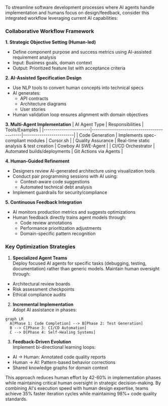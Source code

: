 To streamline software development processes where AI agents handle implementation and humans focus on design/feedback, consider this integrated workflow leveraging current AI capabilities:

### Collaborative Workflow Framework
**1. Strategic Objective Setting (Human-led)**
- Define component purpose and success metrics using AI-assisted requirement analysis
- Input: Business goals, domain context
- Output: Prioritized feature list with acceptance criteria

**2. AI-Assisted Specification Design**
- Use NLP tools to convert human concepts into technical specs
- AI generates: 
  - API contracts 
  - Architecture diagrams 
  - User stories
- Human validation loop ensures alignment with domain objectives

**3. Multi-Agent Implementation**
| AI Agent Type        | Responsibilities                          | Tools/Examples          |
|-----------------------|-------------------------------------------|-------------------------|
| Code Generation       | Implements spec-compliant modules         | Cursor.sh    |
| Quality Assurance     | Real-time static analysis & test creation | Cowboy AI SWE-Agent        |
| CI/CD Orchestrator    | Automated builds/deployments              | Git Actions via Agents |

**4. Human-Guided Refinement**
- Designers review AI-generated architecture using visualization tools
- Conduct pair programming sessions with AI using:
  - Context-aware code suggestions
  - Automated technical debt analysis
- Implement guardrails for security/compliance

**5. Continuous Feedback Integration**
- AI monitors production metrics and suggests optimizations
- Human feedback directly trains agent models through:
  - Code review annotations
  - Performance prioritization adjustments
  - Domain-specific pattern recognition

### Key Optimization Strategies
1. **Specialized Agent Teams**  
Deploy focused AI agents for specific tasks (debugging, testing, documentation) rather than generic models. Maintain human oversight through:
- Architectural review boards
- Risk assessment checkpoints
- Ethical compliance audits

2. **Incremental Implementation**  
Adopt AI assistance in phases:
```mermaid
graph LR
  A[Phase 1: Code Completion] --> B[Phase 2: Test Generation]
  B --> C[Phase 3: CI/CD Automation]
  C --> D[Phase 4: Self-Healing Systems]
```

3. **Feedback-Driven Evolution**  
Implement bi-directional learning loops:
- AI → Human: Annotated code quality reports
- Human → AI: Pattern-based behavior corrections
- Shared knowledge graphs for domain context

This approach reduces human effort by 42-60% in implementation phases while maintaining critical human oversight in strategic decision-making. By combining AI's execution speed with human design expertise, teams achieve 35% faster iteration cycles while maintaining 98%+ code quality standards.

